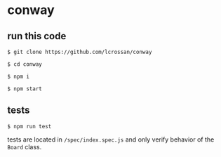 # conway

[logo]: http://g.recordit.co/2fLYWruJXS.gif "gif of code running"


## run this code

`$ git clone https://github.com/lcrossan/conway`

`$ cd conway`

`$ npm i`

`$ npm start`

## tests

`$ npm run test`

tests are located in `/spec/index.spec.js` and only verify behavior of the `Board` class.
